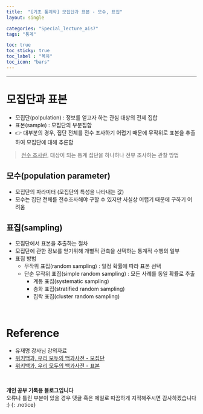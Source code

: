 ```yaml
---
title:  "[기초 통계학] 모집단과 표본 - 모수, 표집"
layout: single

categories: "Special_lecture_ais7"
tags: "통계"

toc: true
toc_sticky: true
toc_label : "목차"
toc_icon: "bars"
---
```


***

# <span class="half_HL">모집단과 표본</span>
- 모집단(polpulation) : 정보를 얻고자 하는 관심 대상의 전제 집합
- 표본(sample) : 모집단의 부분집합
- 👉 대부분의 경우, 집단 전체를 전수 조사하기 어렵기 때문에 무작위로 표본을 추출하여 모집단에 대해 추론함
> <u>전수 조사란</u>, 대상이 되는 통계 집단을 하나하나 전부 조사하는 관찰 방법

## 모수(population parameter)
- 모집단의 파라미터 (모집단의 특성을 나타내는 값)
- 모수는 집단 전체를 전수조사해야 구할 수 있지만 사실상 어렵기 때문에 구하기 어려움

## 표집(sampling)
- 모집단에서 표본을 추출하는 절차
- 모집단에 관한 정보를 얻기위해 개별적 관측을 선택하는 통계적 수행의 일부
- 표집 방법
  - 무작위 표집(random sampling) : 일정 확률에 따라 표본 선택
  - 단순 무작위 표집(simple random sampling) : 모든 사례를 동일 확률로 추출
    - 계통 표집(systematic sampling)
    - 층화 표집(stratified random sampling)
    - 집락 표집(cluster random sampling)


<br>

# <span class="half_HL">Reference</span>
- 유재명 강사님 강의자료
- [위키백과, 우리 모두의 백과사전 - 모집단](https://ko.wikipedia.org/wiki/%EB%AA%A8%EC%A7%91%EB%8B%A8)
- [위키백과, 우리 모두의 백과사전 - 표본](https://ko.wikipedia.org/wiki/%ED%91%9C%EB%B3%B8)

<br>

**개인 공부 기록용 블로그입니다**
<br>오류나 틀린 부분이 있을 경우 댓글 혹은 메일로 따끔하게 지적해주시면 감사하겠습니다 :)
{: .notice}
